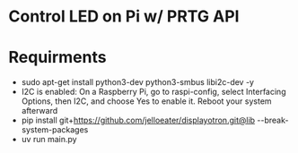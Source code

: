 # Control LED on Pi w/ PRTG API

# Requirments
- sudo apt-get install python3-dev python3-smbus libi2c-dev -y
- I2C is enabled: On a Raspberry Pi, go to raspi-config, select Interfacing Options, then I2C, and choose Yes to enable it. Reboot your system afterward
- pip install git+https://github.com/jelloeater/displayotron.git@lib --break-system-packages
- uv run main.py
``` 

```